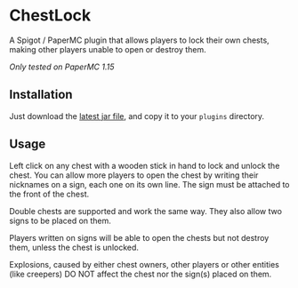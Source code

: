 # ChestLock

A Spigot / PaperMC plugin that allows players to lock their own chests, making other players
unable to open or destroy them.

*Only tested on PaperMC 1.15*

## Installation
Just download the [latest jar file](https://github.com/mattiamari/chestlock/releases),
and copy it to your ```plugins``` directory.

## Usage
Left click on any chest with a wooden stick in hand to lock and unlock the chest.
You can allow more players to open the chest by writing their nicknames on a sign, each one on its own line.
The sign must be attached to the front of the chest.

Double chests are supported and work the same way. They also allow two signs to be placed on them.

Players written on signs will be able to open the chests but not destroy them, unless the chest is unlocked.

Explosions, caused by either chest owners, other players or other entities (like creepers)
DO NOT affect the chest nor the sign(s) placed on them.
